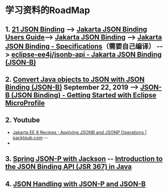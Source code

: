 # 学习资料的RoadMap
## 1. [21 JSON Binding](https://eclipse-ee4j.github.io/jakartaee-tutorial/jsonb.html#json-binding) --> [**Jakarta JSON Binding Users Guide**](http://json-b.net/docs/user-guide.html)--> [Jakarta JSON Binding](https://projects.eclipse.org/projects/ee4j.jsonb) --> [Jakarta JSON Binding - Specifications](https://jakarta.ee/specifications/jsonb/)（需要自己编译） --> [eclipse-ee4j/jsonb-api - Jakarta JSON Binding (JSON-B)](https://github.com/eclipse-ee4j/jsonb-api)<br>

## 2. [Convert Java objects to JSON with JSON Binding (JSON-B)](https://rieckpil.de/whatis-json-binding-json-b/) September 22, 2019 --> [JSON-B (JSON Binding) - Getting Started with Eclipse MicroProfile](https://www.youtube.com/watch?v=3TbbivV2Epk&feature=youtu.be)<br>


## 2. Youtube
   * [Jakarta EE 8 Recipes : Applying JSONB and JSONP Operations | packtpub.com](https://www.youtube.com/watch?v=TNB0fK8l0EU)  --<br>
   * <br>

## 3. [Spring JSON-P with Jackson](https://www.baeldung.com/spring-jackson-jsonp) -- [Introduction to the JSON Binding API (JSR 367) in Java](https://www.baeldung.com/java-json-binding-api)<br>

## 4. [JSON Handling with JSON-P and JSON-B](https://cloud.ibm.com/docs/java?topic=java-mp-json)<br>
